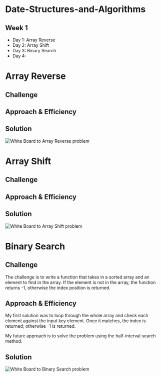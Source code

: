 # Date-Structures-and-Algorithms

## Week 1
- Day 1: Array Reverse 
- Day 2: Array Shift
- Day 3: Binary Search
- Day 4: 

# Array Reverse
## Challenge
## Approach & Efficiency
## Solution
![White Board to Array Reverse problem](/assests/array_reverse.JPG)

# Array Shift
## Challenge
## Approach & Efficiency
## Solution
![White Board to Array Shift problem](/assests/array_shift.JPG)

# Binary Search 
## Challenge
The challenge is to write a function that takes in a sorted array and an element to find in the array. If the element is not in the array, the function returns -1, otherwise the index position is returned. 

## Approach & Efficiency
My first solution was to loop through the whole array and check each element against the input key element. Once it matches, the index is returned; otherwise -1 is returned. 

My future approach is to solve the problem using the half-interval search method.

## Solution
![White Board to Binary Search problem](/assests/array_binary_search.JPG)